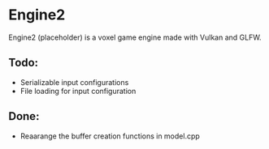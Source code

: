 # Engine2
Engine2 (placeholder) is a voxel game engine made with Vulkan and GLFW.
## Todo:
- Serializable input configurations
- File loading for input configuration

## Done:
- Reaarange the buffer creation functions in model.cpp